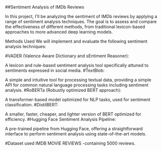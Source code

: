 ##Sentiment Analysis of IMDb Reviews

In this project, I'll be analyzing the sentiment of IMDb reviews by applying a range of sentiment analysis techniques. The goal is to assess and compare the effectiveness of different methods, from traditional lexicon-based approaches to more advanced deep learning models.

Methods Used
We will implement and evaluate the following sentiment analysis techniques:

#VADER (Valence Aware Dictionary and sEntiment Reasoner):

A lexicon and rule-based sentiment analysis tool specifically attuned to sentiments expressed in social media.
#TextBlob:

A simple and intuitive tool for processing textual data, providing a simple API for common natural language processing tasks including sentiment analysis.
#RoBERTa (Robustly optimized BERT approach):

A transformer-based model optimized for NLP tasks, used for sentiment classification.
#DistilBERT:

A smaller, faster, cheaper, and lighter version of BERT optimized for efficiency.
#Hugging Face Sentiment Analysis Pipeline:

A pre-trained pipeline from Hugging Face, offering a straightforward interface to perform sentiment analysis using state-of-the-art models.

#Dataset used 
IMDB MOVIE REVIEWS -containing 5000 reviews.
